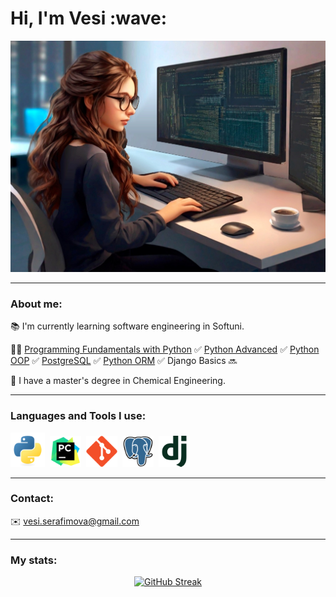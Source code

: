 <h1>
  Hi, I'm Vesi :wave:
</h1>

<div align="center">
  <img src=1705934535361.jpg width="800"/>
</div>


---

###   About me:


📚  I'm currently learning software engineering in Softuni.

👩‍💻 [Programming Fundamentals with Python](https://softuni.bg/certificates/certificates/converttoimage/167183?code=4bfaf8a7) ✅ [Python Advanced](https://softuni.bg/certificates/certificates/converttoimage/173776?code=0fb575c7) ✅ [Python OOP](https://softuni.bg/certificates/certificates/converttoimage/180825?code=58d2d1d2) ✅ [PostgreSQL](https://softuni.bg/certificates/certificates/converttoimage/185980?code=d2dbcfe7) ✅ [Python ORM](https://softuni.bg/certificates/certificates/converttoimage/193785?code=d77e5fb6) ✅ Django Basics 🔜

:test_tube:  I have a master's degree in Chemical Engineering.

---

###   Languages and Tools I use:

<div>
  <img src="https://raw.githubusercontent.com/devicons/devicon/55609aa5bd817ff167afce0d965585c92040787a/icons/python/python-original.svg" title="Python" alt="Python" width="55" height="55"/>&nbsp;
  <img src="https://raw.githubusercontent.com/devicons/devicon/55609aa5bd817ff167afce0d965585c92040787a/icons/pycharm/pycharm-original.svg" title="PyCharm" alt="PyCharm " width="50" height="50"/>&nbsp;
  <img src="https://raw.githubusercontent.com/devicons/devicon/55609aa5bd817ff167afce0d965585c92040787a/icons/git/git-original.svg" title="Git" alt="Git" width="50" height="50"/>&nbsp;
  <img src="https://raw.githubusercontent.com/devicons/devicon/55609aa5bd817ff167afce0d965585c92040787a/icons/postgresql/postgresql-original.svg" title="PostgreSQL" alt="PostgreSQL" width="50" height="50"/>&nbsp;
  <img src="https://raw.githubusercontent.com/devicons/devicon/55609aa5bd817ff167afce0d965585c92040787a/icons/django/django-plain.svg" title="Django" alt="Django" width="50" height="50"/>
</div>

---

###   Contact:

✉️   vesi.serafimova@gmail.com



---

###   My stats:

<div align="center">
  <a href="https://git.io/streak-stats"><img src="https://streak-stats.demolab.com?user=vessln&theme=github-dark-blue&border_radius=7&date_format=j%20M%5B%20Y%5D&card_width=522" alt="GitHub Streak" /></a>
</div>
